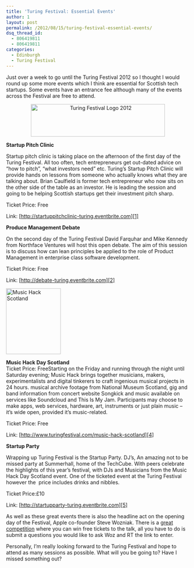 ```yaml
---
title: 'Turing Festival: Essential Events'
author: 1
layout: post
permalink: /2012/08/15/turing-festival-essential-events/
dsq_thread_id:
  - 806419811
  - 806419811
categories:
  - Edinburgh
  - Turing Festival
---
```

Just over a week to go until the Turing Festival 2012 so I thought I would round up some more events which I think are essential for Scottish tech startups. Some events have an entrance fee although many of the events across the Festival are free to attend.

<p style="text-align: center;">
  <img class="wp-image-919 aligncenter" title="turing-festival-edinburgh" src="http://rookieoven.com/wp-content/uploads/2012/08/turing-festival-edinburgh-1024x248.png" alt="Turing Festival Logo 2012" width="368" height="89" />
</p>

**Startup Pitch Clinic**

Startup pitch clinic is taking place on the afternoon of the first day of the Turing Festival. All too often, tech entrepreneurs get out-dated advice on &#8220;how to pitch&#8221;, &#8220;what investors need&#8221; etc. Turing&#8217;s Startup Pitch Clinic will provide hands on lessons from someone who actually knows what they are talking about. Brian Caulfield is former tech entrepreneur who now sits on the other side of the table as an investor. He is leading the session and going to be helping Scottish startups get their investment pitch sharp.

Ticket Price: Free

Link: [http://startuppitchclinic-turing.eventbrite.com][1]

**Produce Management Debate**

On the second day of the Turing Festival David Farquhar and Mike Kennedy from Northface Ventures will host this open debate. The aim of this session is to discuss how can lean principles be applied to the role of Product Management in enterprise class software development.

Ticket Price: Free

Link: [http://debate-turing.eventbrite.com][2]

[<img class="alignright size-full wp-image-933" title="music-hack-scotland" src="http://rookieoven.com/wp-content/uploads/2012/08/music-hack-scotland.jpeg" alt="Music Hack Scotland" width="150" height="180" />][3]

**Music Hack Day Scotland**  
Ticket Price: FreeStarting on the Friday and running through the night until Saturday evening; Music Hack brings together musicians, makers, experimentalists and digital tinkerers to craft ingenious musical projects in 24 hours. musical archive footage from National Museum Scotland, gig and band information from concert website Songkick and music available on services like Soundcloud and This Is My Jam. Participants may choose to make apps, web services, hardware, art, instruments or just plain music – it’s wide open, provided it’s music-related.

Ticket Price: Free

Link: [http://www.turingfestival.com/music-hack-scotland][4]

**Startup Party**

Wrapping up Turing Festival is the Startup Party. DJ&#8217;s, An amazing not to be missed party at Summerhall, home of the TechCube. With peers celebrate the highlights of this year&#8217;s festival, with DJs and Musicians from the Music Hack Day Scotland event. One of the ticketed event at the Turing Festival however the  price includes drinks and nibbles.

Ticket Price:£10

Link: [http://startupparty-turing.eventbrite.com][5]

As well as these great events there is also the headline act on the opening day of the Festival, Apple co-founder Steve Wozniak. There is a [great competition][6] where you can win free tickets to the talk, all you have to do is submit a questions you would like to ask Woz and RT the link to enter.

Personally, I&#8217;m really looking forward to the Turing Festival and hope to attend as many sessions as possible. What will you be going to? Have I missed something out?

 [1]: http://startuppitchclinic-turing.eventbrite.com/ "Startup Pitch clinic"
 [2]: http://debate-turing.eventbrite.com/ "Debate Turing"
 [3]: http://www.turingfestival.com/music-hack-scotland/
 [4]: http://www.turingfestival.com/music-hack-scotland/ "Music Hack Scotland"
 [5]: http://startupparty-turing.eventbrite.com "Startup Party Turing"
 [6]: http://askwoz.wufoo.com/forms/ask-woz/ "Ask Woz"
